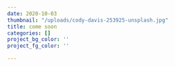 ```yaml
---
date: 2020-10-03
thumbnail: "/uploads/cody-davis-253925-unsplash.jpg"
title: come soon
categories: []
project_bg_color: ''
project_fg_color: ''

---
```

